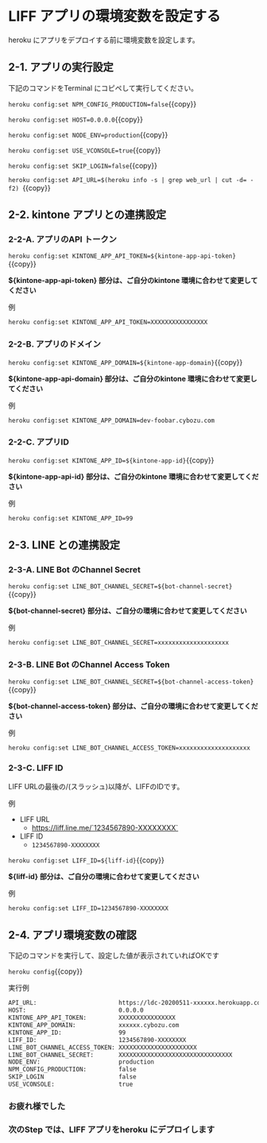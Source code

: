 # LIFF アプリの環境変数を設定する

heroku にアプリをデプロイする前に環境変数を設定します。

## 2-1. アプリの実行設定

下記のコマンドをTerminal にコピペして実行してください。

`heroku config:set NPM_CONFIG_PRODUCTION=false`{{copy}}

`heroku config:set HOST=0.0.0.0`{{copy}}

`heroku config:set NODE_ENV=production`{{copy}}

`heroku config:set USE_VCONSOLE=true`{{copy}}

`heroku config:set SKIP_LOGIN=false`{{copy}}

`heroku config:set API_URL=$(heroku info -s | grep web_url | cut -d= -f2) `{{copy}}


## 2-2. kintone アプリとの連携設定

### 2-2-A. アプリのAPI トークン

`heroku config:set KINTONE_APP_API_TOKEN=${kintone-app-api-token}`{{copy}}

**${kintone-app-api-token} 部分は、ご自分のkintone 環境に合わせて変更してください**

例

```bash
heroku config:set KINTONE_APP_API_TOKEN=XXXXXXXXXXXXXXXX
```

### 2-2-B. アプリのドメイン

`heroku config:set KINTONE_APP_DOMAIN=${kintone-app-domain}`{{copy}}

**${kintone-app-api-domain} 部分は、ご自分のkintone 環境に合わせて変更してください**

例

```bash
heroku config:set KINTONE_APP_DOMAIN=dev-foobar.cybozu.com
```

### 2-2-C. アプリID

`heroku config:set KINTONE_APP_ID=${kintone-app-id}`{{copy}}

**${kintone-app-api-id} 部分は、ご自分のkintone 環境に合わせて変更してください**

例

```bash
heroku config:set KINTONE_APP_ID=99
```


## 2-3. LINE との連携設定

### 2-3-A. LINE Bot のChannel Secret

`heroku config:set LINE_BOT_CHANNEL_SECRET=${bot-channel-secret}`{{copy}}

**${bot-channel-secret} 部分は、ご自分の環境に合わせて変更してください**

例

```bash
heroku config:set LINE_BOT_CHANNEL_SECRET=xxxxxxxxxxxxxxxxxxxx
```

### 2-3-B. LINE Bot のChannel Access Token

`heroku config:set LINE_BOT_CHANNEL_SECRET=${bot-channel-access-token}`{{copy}}

**${bot-channel-access-token} 部分は、ご自分の環境に合わせて変更してください**

例

```bash
heroku config:set LINE_BOT_CHANNEL_ACCESS_TOKEN=xxxxxxxxxxxxxxxxxxxx
```

### 2-3-C. LIFF ID

LIFF URLの最後の/(スラッシュ)以降が、LIFFのIDです。

例

- LIFF URL
    - https://liff.line.me/`1234567890-XXXXXXXX`
- LIFF ID
    - `1234567890-XXXXXXXX`

`heroku config:set LIFF_ID=${liff-id}`{{copy}}

**${liff-id} 部分は、ご自分の環境に合わせて変更してください**

例

```bash
heroku config:set LIFF_ID=1234567890-XXXXXXXX
```


## 2-4. アプリ環境変数の確認

下記のコマンドを実行して、設定した値が表示されていればOKです

`heroku config`{{copy}}

実行例

```bash
API_URL:                       https://ldc-20200511-xxxxxx.herokuapp.com/
HOST:                          0.0.0.0
KINTONE_APP_API_TOKEN:         XXXXXXXXXXXXXXXX
KINTONE_APP_DOMAIN:            xxxxxx.cybozu.com
KINTONE_APP_ID:                99
LIFF_ID:                       1234567890-XXXXXXXX
LINE_BOT_CHANNEL_ACCESS_TOKEN: XXXXXXXXXXXXXXXXXXXXXX
LINE_BOT_CHANNEL_SECRET:       XXXXXXXXXXXXXXXXXXXXXXXXXXXXXXXX
NODE_ENV:                      production
NPM_CONFIG_PRODUCTION:         false
SKIP_LOGIN                     false
USE_VCONSOLE:                  true
```

### お疲れ様でした
### 次のStep では、LIFF アプリをheroku にデプロイします
